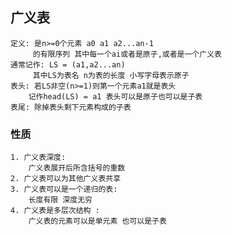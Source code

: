 ## 广义表
	定义: 是n>=0个元素 a0 a1 a2...an-1
         的有限序列 其中每一个ai或者是原子,或者是一个广义表
	通常记作: LS = (a1,a2...an)
		 其中LS为表名 n为表的长度 小写字母表示原子
	表头: 若LS非空(n>=1)则第一个元素a1就是表头
		记作head(LS) = a1 表头可以是原子也可以是子表
	表尾: 除掉表头剩下元素构成的子表

### 性质
	1. 广义表深度:
		广义表展开后所含括号的重数
	2. 广义表可以为其他广义表共享
	3. 广义表可以是一个递归的表:
		长度有限 深度无穷
	4. 广义表是多层次结构 :
		广义表的元素可以是单元素 也可以是子表